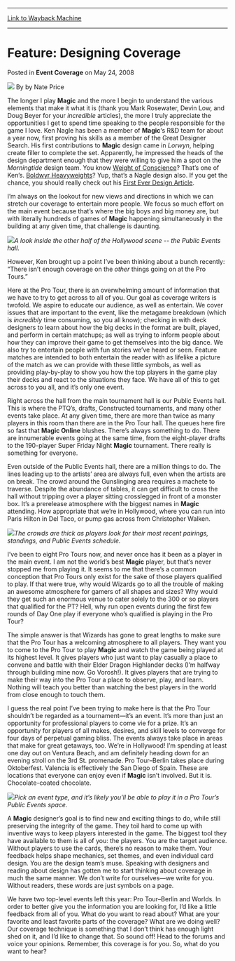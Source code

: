 
---
[Link to Wayback Machine](https://web.archive.org/web/20210503141836/https://magic.wizards.com/en/articles/archive/event-coverage/feature-designing-coverage-2008-05-24)

[_metadata_:author]:- "by Nate Price"
[_metadata_:description]:- "The longer I play Magic and the more I begin to understand the various elements that make it what it is (thank you Mark Rosewater, Devin Low, and Doug Beyer for your incredible articles), the more I truly appreciate the opportunities I get to spend time speaking to the people responsible for the game I love. Ken Nagle has been a member of Magic‘s R&D team for about a year now,"
[_metadata_:generator]:- "Drupal 7 (http://drupal.org)"
[_metadata_:node]:- "582396"
[_metadata_:publish_date]:- "2008-05-24"
[_metadata_:source]:- "div-main-content"
[_metadata_:title]:- "Feature: Designing Coverage"
[_metadata_:wayback_capture_timestamp]:- "2021-05-03 14:18:36"
[_metadata_:wayback_raw_url]:- "https://web.archive.org/web/20210503141836id_/https://magic.wizards.com/en/articles/archive/event-coverage/feature-designing-coverage-2008-05-24"
[_metadata_:wayback_url]:- "https://magic.wizards.com/en/articles/archive/event-coverage/feature-designing-coverage-2008-05-24"
---


Feature: Designing Coverage
===========================



 Posted in **Event Coverage**
 on May 24, 2008 






![](https://media.magic.wizards.com/styles/auth_small/public/generic-avatar-150_18.png)
By by Nate Price











The longer I play **Magic** and the more I begin to understand the various elements that make it what it is (thank you Mark Rosewater, Devin Low, and Doug Beyer for your *incredible* articles), the more I truly appreciate the opportunities I get to spend time speaking to the people responsible for the game I love. Ken Nagle has been a member of **Magic**‘s R&D team for about a year now, first proving his skills as a member of the Great Designer Search. His first contributions to **Magic** design came in *Lorwyn*, helping create filler to complete the set. Apparently, he impressed the heads of the design department enough that they were willing to give him a spot on the *Morningtide* design team. You know [Weight of Conscience](http://gatherer.wizards.com/Pages/Card/Details.aspx?name=Weight+of+Conscience)? That’s one of Ken’s. [Boldwyr Heavyweights](http://gatherer.wizards.com/Pages/Card/Details.aspx?name=Boldwyr+Heavyweights)? Yup, that’s a Nagle design also. If you get the chance, you should really check out his [First Ever Design Article](http://archive.wizards.com/Magic/Magazine/Article.aspx?x=mtgcom/feature/443).


I’m always on the lookout for new views and directions in which we can stretch our coverage to entertain more people. We focus so much effort on the main event because that’s where the big boys and big money are, but with literally hundreds of games of **Magic** happening simultaneously in the building at any given time, that challenge is daunting.


![](https://media.magic.wizards.com/image_legacy_migration/sideboard/images/pthol08/PublicEvents1.jpg)*A look inside the other half of the Hollywood scene -- the Public Events hall.*


However, Ken brought up a point I’ve been thinking about a bunch recently: “There isn’t enough coverage on the *other* things going on at the Pro Tours.”


Here at the Pro Tour, there is an overwhelming amount of information that we have to try to get across to all of you. Our goal as coverage writers is twofold. We aspire to educate our audience, as well as entertain. We cover issues that are important to the event, like the metagame breakdown (which is *incredibly* time consuming, so you all know); checking in with deck designers to learn about how the big decks in the format are built, played, and perform in certain matchups; as well as trying to inform people about how they can improve their game to get themselves into the big dance. We also try to entertain people with fun stories we’ve heard or seen. Feature matches are intended to both entertain the reader with as lifelike a picture of the match as we can provide with these little symbols, as well as providing play-by-play to show you how the top players in the game play their decks and react to the situations they face. We have all of this to get across to you all, and it’s only one event. 


Right across the hall from the main tournament hall is our Public Events hall. This is where the PTQ’s, drafts, Constructed tournaments, and many other events take place. At any given time, there are more than twice as many players in this room than there are in the Pro Tour hall. The queues here fire so fast that **Magic Online** blushes. There’s always something to do. There are innumerable events going at the same time, from the eight-player drafts to the 190-player Super Friday Night **Magic** tournament. There really is something for everyone.


Even outside of the Public Events hall, there are a million things to do. The lines leading up to the artists’ area are always full, even when the artists are on break. The crowd around the Gunslinging area requires a machete to traverse. Despite the abundance of tables, it can get difficult to cross the hall without tripping over a player sitting crosslegged in front of a monster box. It’s a prerelease atmosphere with the biggest names in **Magic** attending. How appropriate that we’re in Hollywood, where you can run into Paris Hilton in Del Taco, or pump gas across from Christopher Walken. 


![](https://media.magic.wizards.com/image_legacy_migration/sideboard/images/pthol08/PublicEvents2.jpg)*The crowds are thick as players look for their most recent pairings, standings, and Public Events schedule.*


I’ve been to eight Pro Tours now, and never once has it been as a player in the main event. I am not the world’s best **Magic** player, but that’s never stopped me from playing it. It seems to me that there’s a common conception that Pro Tours only exist for the sake of those players qualified to play. If that were true, why would Wizards go to all the trouble of making an awesome atmosphere for gamers of all shapes and sizes? Why would they get such an enormous venue to cater solely to the 300 or so players that qualified for the PT? Hell, why run open events during the first few rounds of Day One play if everyone who’s qualified is playing in the Pro Tour? 


The simple answer is that Wizards has gone to great lengths to make sure that the Pro Tour has a welcoming atmosphere to all players. They want you to come to the Pro Tour to play **Magic** and watch the game being played at its highest level. It gives players who just want to play casually a place to convene and battle with their Elder Dragon Highlander decks (I’m halfway through building mine now. Go Vorosh!). It gives players that are trying to make their way into the Pro Tour a place to observe, play, and learn. Nothing will teach you better than watching the best players in the world from close enough to touch them.


I guess the real point I’ve been trying to make here is that the Pro Tour shouldn’t be regarded as a tournament—it’s an event. It’s more than just an opportunity for professional players to come vie for a prize. It’s an opportunity for players of all makes, desires, and skill levels to converge for four days of perpetual gaming bliss. The events always take place in areas that make for great getaways, too. We’re in Hollywood! I’m spending at least one day out on Ventura Beach, and am definitely heading down for an evening stroll on the 3rd St. promenade. Pro Tour–Berlin takes place during Oktoberfest. Valencia is effectively the San Diego of Spain. These are locations that everyone can enjoy even if **Magic** isn’t involved. But it is. Chocolate-coated chocolate.


![](https://media.magic.wizards.com/image_legacy_migration/sideboard/images/pthol08/PublicEvents3.jpg)*Pick an event type, and it’s likely you’ll be able to play it in a Pro Tour’s Public Events space.*


A **Magic** designer’s goal is to find new and exciting things to do, while still preserving the integrity of the game. They toil hard to come up with inventive ways to keep players interested in the game. The biggest tool they have available to them is all of you: the players. You are the target audience. Without players to use the cards, there’s no reason to make them. Your feedback helps shape mechanics, set themes, and even individual card design. You are the design team’s muse. Speaking with designers and reading about design has gotten me to start thinking about coverage in much the same manner. We don’t write for ourselves—we write for you. Without readers, these words are just symbols on a page. 


We have two top-level events left this year: Pro Tour–Berlin and Worlds. In order to better give you the information you are looking for, I’d like a little feedback from all of you. What do you want to read about? What are your favorite and least favorite parts of the coverage? What are we doing well? Our coverage technique is something that I don’t think has enough light shed on it, and I’d like to change that. So sound off! Head to the forums and voice your opinions. Remember, this coverage is for you. So, what do you want to hear?








